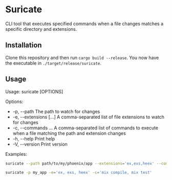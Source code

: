 # Suricate

CLI tool that executes specified commands when a file changes matches a specific directory and extensions.

## Installation

Clone this repository and then run `cargo build --release`.  You now have the executable in `./target/release/suricate`.

## Usage

Usage: suricate [OPTIONS]

Options:
-  -p, --path <PATH>                   The path to watch for changes
-  -e, --extensions [<EXTENSIONS>...]  A comma-separated list of file extensions to watch for changes
-  -c, --commands <COMMANDS>...        A comma-separated list of commands to execute when a file matching the path and extension changes
-  -h, --help                          Print help
-  -V, --version                       Print version

Examples:
```bash
suricate --path path/to/my/phoenix/app --extensions='ex,exs,heex' --commands='mix format, mix compile, MIX_ENV=test mix compile'
```

```bash
suricate -p my_app -e='ex, exs, heex' -c='mix compile, mix test'
```